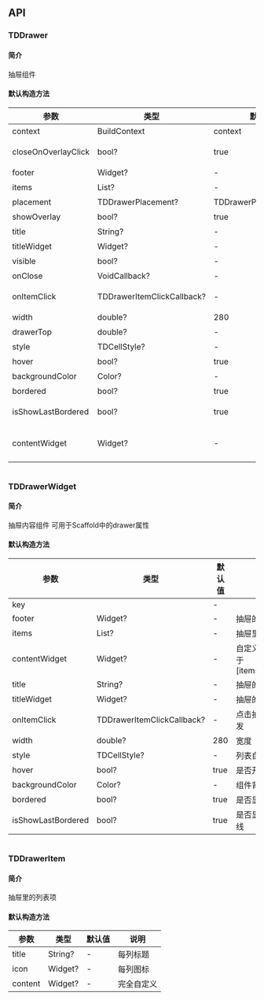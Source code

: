 ## API
### TDDrawer
#### 简介
抽屉组件
#### 默认构造方法

| 参数 | 类型 | 默认值 | 说明 |
| --- | --- | --- | --- |
| context | BuildContext | context | 上下文 |
| closeOnOverlayClick | bool? | true | 点击蒙层时是否关闭抽屉 |
| footer | Widget? | - | 抽屉的底部 |
| items | List<TDDrawerItem>? | - | 抽屉里的列表项 |
| placement | TDDrawerPlacement? | TDDrawerPlacement.right | 抽屉方向 |
| showOverlay | bool? | true | 是否显示遮罩层 |
| title | String? | - | 抽屉的标题 |
| titleWidget | Widget? | - | 抽屉的标题组件 |
| visible | bool? | - | 组件是否可见 |
| onClose | VoidCallback? | - | 关闭时触发 |
| onItemClick | TDDrawerItemClickCallback? | - | 点击抽屉里的列表项触发 |
| width | double? | 280 | 宽度 |
| drawerTop | double? | - | 距离顶部的距离 |
| style | TDCellStyle? | - | 列表自定义样式 |
| hover | bool? | true | 是否开启点击反馈 |
| backgroundColor | Color? | - | 组件背景颜色 |
| bordered | bool? | true | 是否显示边框 |
| isShowLastBordered | bool? | true | 是否显示最后一行分割线 |
| contentWidget | Widget? | - | 自定义内容，优先级高于[items]/[footer]/[title] |

```
```
 ### TDDrawerWidget
#### 简介
抽屉内容组件
 可用于Scaffold中的drawer属性
#### 默认构造方法

| 参数 | 类型 | 默认值 | 说明 |
| --- | --- | --- | --- |
| key |  | - |  |
| footer | Widget? | - | 抽屉的底部 |
| items | List<TDDrawerItem>? | - | 抽屉里的列表项 |
| contentWidget | Widget? | - | 自定义内容，优先级高于[items]/[footer]/[title] |
| title | String? | - | 抽屉的标题 |
| titleWidget | Widget? | - | 抽屉的标题组件 |
| onItemClick | TDDrawerItemClickCallback? | - | 点击抽屉里的列表项触发 |
| width | double? | 280 | 宽度 |
| style | TDCellStyle? | - | 列表自定义样式 |
| hover | bool? | true | 是否开启点击反馈 |
| backgroundColor | Color? | - | 组件背景颜色 |
| bordered | bool? | true | 是否显示边框 |
| isShowLastBordered | bool? | true | 是否显示最后一行分割线 |

```
```
 ### TDDrawerItem
#### 简介
抽屉里的列表项
#### 默认构造方法

| 参数 | 类型 | 默认值 | 说明 |
| --- | --- | --- | --- |
| title | String? | - | 每列标题 |
| icon | Widget? | - | 每列图标 |
| content | Widget? | - | 完全自定义 |
